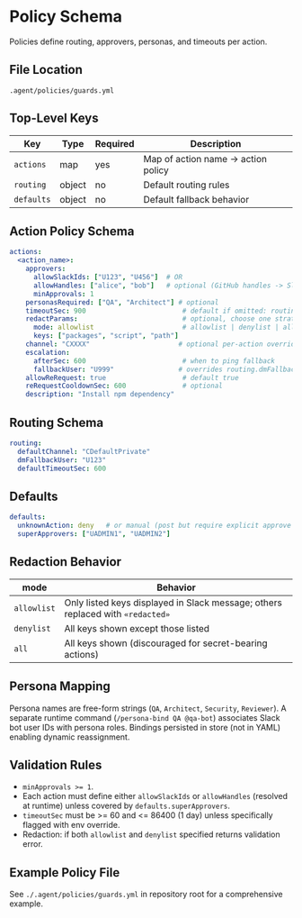 # Policy Schema

Policies define routing, approvers, personas, and timeouts per action.

## File Location
`.agent/policies/guards.yml`

## Top-Level Keys
| Key | Type | Required | Description |
|-----|------|----------|-------------|
| `actions` | map | yes | Map of action name → action policy |
| `routing` | object | no | Default routing rules |
| `defaults` | object | no | Default fallback behavior |

## Action Policy Schema
```yaml
actions:
  <action_name>:
    approvers:
      allowSlackIds: ["U123", "U456"]  # OR
      allowHandles: ["alice", "bob"]   # optional (GitHub handles -> Slack mapping)
      minApprovals: 1
    personasRequired: ["QA", "Architect"] # optional
    timeoutSec: 900                        # default if omitted: routing.defaultTimeoutSec or global default
    redactParams:                          # optional, choose one strategy
      mode: allowlist                      # allowlist | denylist | all
      keys: ["packages", "script", "path"]
    channel: "CXXXX"                      # optional per-action override
    escalation:
      afterSec: 600                        # when to ping fallback
      fallbackUser: "U999"                # overrides routing.dmFallbackUser
    allowReRequest: true                   # default true
    reRequestCooldownSec: 600              # optional
    description: "Install npm dependency"
```

## Routing Schema
```yaml
routing:
  defaultChannel: "CDefaultPrivate"
  dmFallbackUser: "U123"
  defaultTimeoutSec: 600
```

## Defaults
```yaml
defaults:
  unknownAction: deny   # or manual (post but require explicit approve from super-approvers)
  superApprovers: ["UADMIN1", "UADMIN2"]
```

## Redaction Behavior
| mode | Behavior |
|------|----------|
| `allowlist` | Only listed keys displayed in Slack message; others replaced with `«redacted»` |
| `denylist` | All keys shown except those listed |
| `all` | All keys shown (discouraged for secret-bearing actions) |

## Persona Mapping
Persona names are free-form strings (`QA`, `Architect`, `Security`, `Reviewer`). A separate runtime command (`/persona-bind QA @qa-bot`) associates Slack bot user IDs with persona roles. Bindings persisted in store (not in YAML) enabling dynamic reassignment.

## Validation Rules
* `minApprovals >= 1`.
* Each action must define either `allowSlackIds` or `allowHandles` (resolved at runtime) unless covered by `defaults.superApprovers`.
* `timeoutSec` must be >= 60 and <= 86400 (1 day) unless specifically flagged with env override.
* Redaction: if both `allowlist` and `denylist` specified returns validation error.

## Example Policy File
See `./.agent/policies/guards.yml` in repository root for a comprehensive example.
